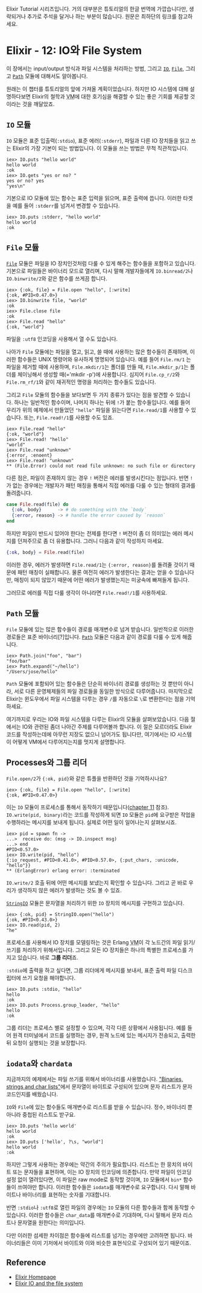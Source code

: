 Elixir Tutorial 시리즈입니다. 거의 대부분은 튜토리얼의 한글 번역에 가깝습니다만, 생략되거나 추가로 주석을 달거나 하는 부분이 많습니다. 원문은 최하단의 링크를 참고하세요.

# Elixir - 12: IO와 File System

이 장에서는 input/output 방식과 파일 시스템을 처리하는 방법, 그리고 [`IO`](http://elixir-lang.org/docs/stable/elixir/IO.html), [`File`](http://elixir-lang.org/docs/stable/elixir/File.html), 그리고 [`Path`](http://elixir-lang.org/docs/stable/elixir/Path.html) 모듈에 대해서도 알아봅니다.

원래는 이 챕터를 튜토리얼의 앞에 가져올 계획이었습니다. 하지만 IO 시스템에 대해 설명하다보면 Elixir의 철학과 <abbr title="Virtual Machine">VM</abbr>에 대한 호기심을 해결할 수 있는 좋은 기회를 제공할 것이라는 것을 깨달았죠.

## `IO` 모듈

`IO` 모듈은 표준 입출력(`:stdio`), 표준 에러(`:stderr`), 파일과 다른 IO 장치들을 읽고 쓰는 Elixir의 가장 기본이 되는 방법입니다. 이 모듈을 쓰는 방법은 무척 직관적입니다.

```iex
iex> IO.puts "hello world"
hello world
:ok
iex> IO.gets "yes or no? "
yes or no? yes
"yes\n"
```

기본으로 IO 모듈에 있는 함수는 표준 입력을 읽으며, 표준 출력에 씁니다. 이러한 타겟을 예를 들어 `:stderr`를 넘겨서 변경할 수 있습니다.

```iex
iex> IO.puts :stderr, "hello world"
hello world
:ok
```

## `File` 모듈

[`File`](http://elixir-lang.org/docs/stable/elixir/File.html) 모듈은 파일을 IO 장치인것처럼 다룰 수 있게 해주는 함수들을 포함하고 있습니다. 기본으로 파일들은 바이너리 모드로 열리며, 다시 말해 개발자들에게 `IO.binread/2`나 `IO.binwrite/2`와 같은 함수를 쓰게끔 합니다.

```iex
iex> {:ok, file} = File.open "hello", [:write]
{:ok, #PID<0.47.0>}
iex> IO.binwrite file, "world"
:ok
iex> File.close file
:ok
iex> File.read "hello"
{:ok, "world"}
```

파일을 `:utf8` 인코딩을 사용해서 열 수도 있습니다.

나아가 `File` 모듈에는 파일을 열고, 읽고, 쓸 때에 사용하는 많은 함수들이 존재하며, 이러한 함수들은 UNIX 명령어와 유사하게 명명되어 있습니다. 예를 들어 `File.rm/1` 는 파일을 제거할 때에 사용하며, `File.mkdir/1`는 폴더를 만들 때, `File.mkdir_p/1`는 폴더를 체이닝해서 생성할 때(='mkdir -p')에 사용합니다. 심지어 `File.cp_r/2`와 `File.rm_rf/1`와 같이 재귀적인 명령을 처리하는 함수들도 있습니다.

그리고 `File` 모듈의 함수들을 보다보면 두 가지 종류가 있다는 점을 발견할 수 있습니다. 하나는 일반적인 함수이며, 나머지 하나는 뒤에 `!`가 붙는 함수들입니다. 예를 들어 우리가 위의 예제에서 만들었던 `"hello"` 파일을 읽는다면 `File.read/1`를 사용할 수 있습니다. 또는, `File.read!/1`를 사용할 수도 있죠.

```iex
iex> File.read "hello"
{:ok, "world"}
iex> File.read! "hello"
"world"
iex> File.read "unknown"
{:error, :enoent}
iex> File.read! "unknown"
** (File.Error) could not read file unknown: no such file or directory
```

다른 점은, 파일이 존재하지 않는 경우 `!` 버전은 에러를 발생시킨다는 점입니다. 반면 `!`가 없는 경우에는 개발자가 패턴 매칭을 통해서 직접 에러를 다룰 수 있는 형태의 결과를 돌려줍니다.

```elixir
case File.read(file) do
  {:ok, body}      -> # do something with the `body`
  {:error, reason} -> # handle the error caused by `reason`
end
```

하지만 파일이 반드시 있어야 한다는 전제를 한다면 `!` 버전이 좀 더 의미있는 에러 메시지를 던져주므로 좀 더 유용합니다. 그러니 다음과 같이 작성하지 마세요.

```elixir
{:ok, body} = File.read(file)
```

이러한 경우, 에러가 발생하면 `File.read/1`는 `{:error, reason}`를 돌려줄 것이기 때문에 패턴 매칭이 실패합니다. 물론 여전히 에러가 발생한다는 결과는 얻을 수 있습니다만, 매칭이 되지 않았기 때문에 어떤 에러가 발생했는지는 미궁속에 빠져들게 됩니다.

그러므로 에러를 직접 다룰 생각이 아니라면 `File.read!/1`를 사용하세요.

## `Path` 모듈

`File` 모듈에 있는 많은 함수들이 경로를 매개변수로 넘겨 받습니다. 일반적으로 이러한 경로들은 표준 바이너리[?]입니다. [`Path`](http://elixir-lang.org/docs/stable/elixir/Path.html) 모듈은 다음과 같이 경로를 다룰 수 있게 해줍니다.

```iex
iex> Path.join("foo", "bar")
"foo/bar"
iex> Path.expand("~/hello")
"/Users/jose/hello"
```

`Path` 모듈에 포함되어 있는 함수들은 단순히 바이너리 경로를 생성하는 것 뿐만이 아니라, 서로 다른 운영체제들의 파일 경로들을 동일한 방식으로 다루어줍니다. 마지막으로 Elixir는 윈도우에서 파일 시스템을 다루는 경우 `/`를 자동으로 `\`로 변환한다는 점을 기억하세요.

여기까지로 우리는 IO와 파일 시스템을 다루는 Elixir의 모듈을 살펴보았습니다. 다음 절에서는 IO와 관련된 좀더 나아간 주제를 다루어볼까 합니다. 이 절은 모르더라도 Elixir 코드를 작성하는데에 아무런 지장도 없으니 넘어가도 됩니다만, 여기에서는 IO 시스템이 어떻게 VM에서 다루어지는지를 멋지게 설명합니다.

## Processes와 그룹 리더

`File.open/2`가 `{:ok, pid}`와 같은 튜플을 반환하던 것을 기억하시나요?

```iex
iex> {:ok, file} = File.open "hello", [:write]
{:ok, #PID<0.47.0>}
```

이는 `IO` 모듈이 프로세스를 통해서 동작하기 때문입니다([chapter 11](http://elixir-lang.org/getting-started/processes.html) 참조). `IO.write(pid, binary)`라는 코드를 작성하게 되면 `IO` 모듈은 `pid`에 요구받은 작업을 수행하라는 메시지를 보내게 됩니다. 실제로 어떤 일이 일어나는지 살펴보시죠.

```iex
iex> pid = spawn fn ->
...>  receive do: (msg -> IO.inspect msg)
...> end
#PID<0.57.0>
iex> IO.write(pid, "hello")
{:io_request, #PID<0.41.0>, #PID<0.57.0>, {:put_chars, :unicode, "hello"}}
** (ErlangError) erlang error: :terminated
```

`IO.write/2` 호출 뒤에 어떤 메시지를 보냈는지 확인할 수 있습니다. 그리고 곧 바로 우리가 생각하지 않은 에러가 발생하는 것도 볼 수 있죠.

[`StringIO`](http://elixir-lang.org/docs/stable/elixir/StringIO.html) 모듈은 문자열을 처리하기 위한 `IO` 장치의 메시지를 구현하고 있습니다.

```iex
iex> {:ok, pid} = StringIO.open("hello")
{:ok, #PID<0.43.0>}
iex> IO.read(pid, 2)
"he"
```

프로세스를 사용해서 IO 장치를 모델링하는 것은 Erlang <abbr title="Virtual Machine">VM</abbr>이 각 노드간의 파일 읽기/쓰기를 처리하기 위해서입니다. 그리고 모든 IO 장치들은 하나의 특별한 프로세스를 가지고 있습니다. 바로 **그룹 리더**죠.

`:stdio`에 출력을 하고 싶다면, 그룹 리더에게 메시지를 보내서, 표준 출력 파일 디스크립터에 쓰기 요청을 해야합니다.

```iex
iex> IO.puts :stdio, "hello"
hello
:ok
iex> IO.puts Process.group_leader, "hello"
hello
:ok
```

그룹 리더는 프로세스 별로 설정할 수 있으며, 각각 다른 상황에서 사용됩니다. 예를 들어 원격 터미널에서 코드를 실행하는 경우, 원격 노드에 있는 메시지가 전송되고, 출력한 뒤 요청이 실행되는 것을 보장합니다.

## `iodata`와 `chardata`

지금까지의 예제에서는 파일 쓰기를 위해서 바이너리를 사용했습니다. ["Binaries, strings and char lists"](http://elixir-lang.org/getting-started/binaries-strings-and-char-lists.html)에서 문자열이 바이트로 구성되어 있으며 문자 리스트가 문자 코드인지를 배웠습니다.

`IO`와 `File`에 있는 함수들도 매개변수로 리스트를 받을 수 있습니다. 정수, 바이너리 뿐 아니라 중첩된 리스트도 받구요.

```iex
iex> IO.puts 'hello world'
hello world
:ok
iex> IO.puts ['hello', ?\s, "world"]
hello world
:ok
```

하지만 그렇게 사용하는 경우에는 약간의 주의가 필요합니다. 리스트는 한 뭉치의 바이트 또는 문자들을 표현하며, 이는 IO 장치의 인코딩에 의존합니다. 만약 파일이 인코딩 설정 없이 열려있다면, 이 파일은 raw mode로 동작할 것이며, `IO` 모듈에서 `bin*` 함수들이 쓰여야만 합니다. 이러한 함수들은 `iodata`를 매개변수로 요구합니다. 다시 말해 바이트나 바이너리를 표현하는 숫자를 기대합니다.

반면 `:stdio`나 `:utf8`로 열린 파일의 경우에는 `IO` 모듈의 다른 함수들과 함께 동작할 수 있습니다. 이러한 함수들은 `char_data`를 매개변수로 기대하며, 다시 말해서 문자 리스트나 문자열을 원한다는 의미입니다.

다만 이러한 섬세한 차이점은 함수들에 리스트를 넘기는 경우에만 고려하면 됩니다. 바이너리들은 이미 기저에서 바이트와 이와 비슷한 표현식으로 구성되어 있기 때문이죠.

## Reference
 * [Elixir Homepage](http://elixir-lang.org)
 * [Elixir IO and the file system](http://elixir-lang.org/getting-started/io-and-the-file-system.html)
